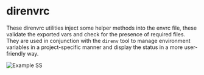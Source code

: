 # direnvrc

These direnvrc utilities inject some helper methods into the envrc file, these validate the exported vars and check for the presence of required files. They are used in conjunction with the `direnv` tool to manage environment variables in a project-specific manner and display the status in a more user-friendly way.

![Example SS](catalyst/@dotfiles-2024/etc/docs/images/image.png)
